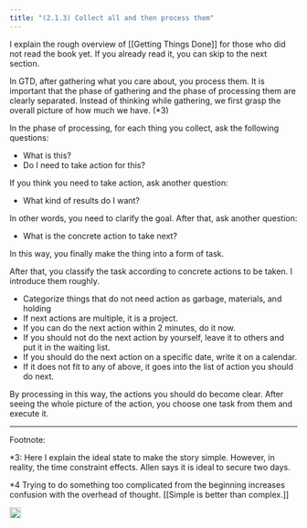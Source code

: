 ```yaml
---
title: "(2.1.3) Collect all and then process them"
---
```


I explain the rough overview of [[Getting Things Done]] for those who did not read the book yet. If you already read it, you can skip to the next section.

In GTD, after gathering what you care about, you process them. It is important that the phase of gathering and the phase of processing them are clearly separated. Instead of thinking while gathering, we first grasp the overall picture of how much we have. (*3)

In the phase of processing, for each thing you collect, ask the following questions:

- What is this?
- Do I need to take action for this?

If you think you need to take action, ask another question:

- What kind of results do I want?

In other words, you need to clarify the goal. After that, ask another question:

- What is the concrete action to take next?

In this way, you finally make the thing into a form of task.

After that, you classify the task according to concrete actions to be taken. I introduce them roughly.

- Categorize things that do not need action as garbage, materials, and holding
- If next actions are multiple, it is a project.
- If you can do the next action within 2 minutes, do it now.
- If you should not do the next action by yourself, leave it to others and put it in the waiting list.
- If you should do the next action on a specific date, write it on a calendar.
- If it does not fit to any of above, it goes into the list of action you should do next.

By processing in this way, the actions you should do become clear. After seeing the whole picture of the action, you choose one task from them and execute it.

---
Footnote:

*3: Here I explain the ideal state to make the story simple. However, in reality, the time constraint effects. Allen says it is ideal to secure two days.

*4 Trying to do something too complicated from the beginning increases confusion with the overhead of thought. [[Simple is better than complex.]]

<img src='https://scrapbox.io/api/pages/nishio/en/icon' alt='en.icon' height="19.5"/>